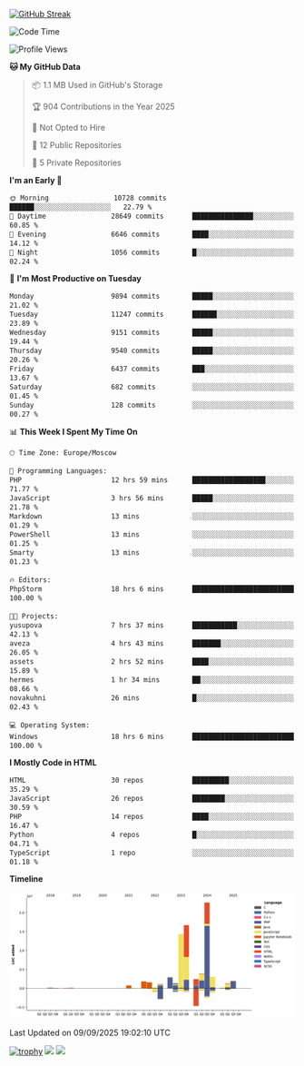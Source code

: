 [![GitHub Streak](https://github-readme-streak-stats.herokuapp.com/?user=yogik10)](https://git.io/streak-stats)
<!--START_SECTION:waka-->
![Code Time](http://img.shields.io/badge/Code%20Time-1%2C629%20hrs%2038%20mins-blue)

![Profile Views](http://img.shields.io/badge/Profile%20Views-0-blue)

**🐱 My GitHub Data** 

> 📦 1.1 MB Used in GitHub's Storage 
 > 
> 🏆 904 Contributions in the Year 2025
 > 
> 🚫 Not Opted to Hire
 > 
> 📜 12 Public Repositories 
 > 
> 🔑 5 Private Repositories 
 > 
**I'm an Early 🐤** 

```text
🌞 Morning                10728 commits       ██████░░░░░░░░░░░░░░░░░░░   22.79 % 
🌆 Daytime                28649 commits       ███████████████░░░░░░░░░░   60.85 % 
🌃 Evening                6646 commits        ████░░░░░░░░░░░░░░░░░░░░░   14.12 % 
🌙 Night                  1056 commits        █░░░░░░░░░░░░░░░░░░░░░░░░   02.24 % 
```
📅 **I'm Most Productive on Tuesday** 

```text
Monday                   9894 commits        █████░░░░░░░░░░░░░░░░░░░░   21.02 % 
Tuesday                  11247 commits       ██████░░░░░░░░░░░░░░░░░░░   23.89 % 
Wednesday                9151 commits        █████░░░░░░░░░░░░░░░░░░░░   19.44 % 
Thursday                 9540 commits        █████░░░░░░░░░░░░░░░░░░░░   20.26 % 
Friday                   6437 commits        ███░░░░░░░░░░░░░░░░░░░░░░   13.67 % 
Saturday                 682 commits         ░░░░░░░░░░░░░░░░░░░░░░░░░   01.45 % 
Sunday                   128 commits         ░░░░░░░░░░░░░░░░░░░░░░░░░   00.27 % 
```


📊 **This Week I Spent My Time On** 

```text
🕑︎ Time Zone: Europe/Moscow

💬 Programming Languages: 
PHP                      12 hrs 59 mins      ██████████████████░░░░░░░   71.77 % 
JavaScript               3 hrs 56 mins       █████░░░░░░░░░░░░░░░░░░░░   21.78 % 
Markdown                 13 mins             ░░░░░░░░░░░░░░░░░░░░░░░░░   01.29 % 
PowerShell               13 mins             ░░░░░░░░░░░░░░░░░░░░░░░░░   01.25 % 
Smarty                   13 mins             ░░░░░░░░░░░░░░░░░░░░░░░░░   01.23 % 

🔥 Editors: 
PhpStorm                 18 hrs 6 mins       █████████████████████████   100.00 % 

🐱‍💻 Projects: 
yusupova                 7 hrs 37 mins       ███████████░░░░░░░░░░░░░░   42.13 % 
aveza                    4 hrs 43 mins       ███████░░░░░░░░░░░░░░░░░░   26.05 % 
assets                   2 hrs 52 mins       ████░░░░░░░░░░░░░░░░░░░░░   15.89 % 
hermes                   1 hr 34 mins        ██░░░░░░░░░░░░░░░░░░░░░░░   08.66 % 
novakuhni                26 mins             █░░░░░░░░░░░░░░░░░░░░░░░░   02.43 % 

💻 Operating System: 
Windows                  18 hrs 6 mins       █████████████████████████   100.00 % 
```

**I Mostly Code in HTML** 

```text
HTML                     30 repos            █████████░░░░░░░░░░░░░░░░   35.29 % 
JavaScript               26 repos            ████████░░░░░░░░░░░░░░░░░   30.59 % 
PHP                      14 repos            ████░░░░░░░░░░░░░░░░░░░░░   16.47 % 
Python                   4 repos             █░░░░░░░░░░░░░░░░░░░░░░░░   04.71 % 
TypeScript               1 repo              ░░░░░░░░░░░░░░░░░░░░░░░░░   01.18 % 
```



**Timeline**

![Lines of Code chart](https://raw.githubusercontent.com/Yogik10/Yogik10/main/assets/bar_graph.png)


 Last Updated on 09/09/2025 19:02:10 UTC
<!--END_SECTION:waka-->
[![trophy](https://github-profile-trophy.vercel.app/?username=yogik10)](https://github.com/ryo-ma/github-profile-trophy)
![](https://github-profile-summary-cards.vercel.app/api/cards/profile-details?username=yogik10&theme=solarized_dark)
![](https://github-profile-summary-cards.vercel.app/api/cards/most-commit-language?username=yogik10&theme=solarized_dark)


